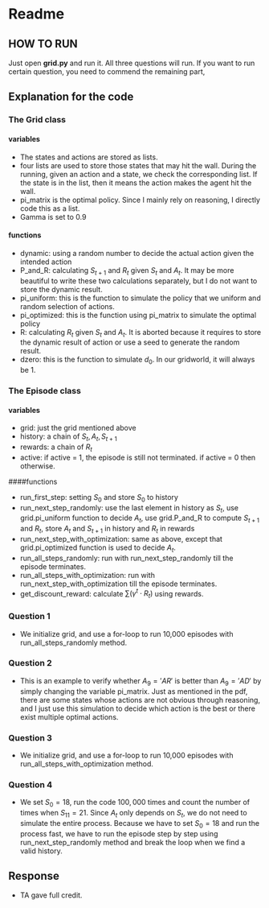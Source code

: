 # Readme
## HOW TO RUN
Just open **grid.py** and run it. All three questions will run. If you want to run certain question, you need to commend the remaining part,

## Explanation for the code
### The Grid class
#### variables
* The states and actions are stored as lists.
* four lists are used to store those states that may hit the wall. During the running, given an action and a state, we check the corresponding list. If the state is in the list, then it means the action makes the agent hit the wall.
* pi_matrix is the optimal policy. Since I mainly rely on reasoning, I directly code this as a list.
* Gamma is set to 0.9

#### functions
* dynamic: using a random number to decide the actual action given the intended action
* P_and_R: calculating $S_{t+1}$ and $R_t$ given $S_t$ and $A_t$. It may be more beautiful to write these two calculations separately, but I do not want to store the dynamic result.
* pi_uniform: this is the function to simulate the policy that we uniform and random selection of actions.
* pi_optimized: this is the function using pi_matrix to simulate the optimal policy
* R: calculating $R_t$ given $S_t$ and $A_t$. It is aborted because it requires to store the dynamic result of action or use a seed to generate the random result.
* dzero: this is the function to simulate $d_0$. In our gridworld, it will always be 1.

### The Episode class
#### variables
* grid: just the grid mentioned above
* history: a chain of $S_t, A_t, S_{t+1}$
* rewards: a chain of $R_t$
* active: if active = 1, the episode is still not terminated. if active = 0 then otherwise.

####functions
* run_first_step: setting $S_0$ and store $S_0$ to history
* run_next_step_randomly: use the last element in history as $S_t$, use grid.pi_uniform function to decide $A_t$, use grid.P_and_R to compute $S_{t+1}$ and $R_t$, store $A_t$ and $S_{t+1}$ in history and $R_t$ in rewards
* run_next_step_with_optimization: same as above, except that grid.pi_optimized function is used to decide $A_t$.
* run_all_steps_randomly: run with run_next_step_randomly till the episode terminates.
* run_all_steps_with_optimization: run with run_next_step_with_optimization till the episode terminates.
* get_discount_reward: calculate $\sum(\gamma ^ t \cdot R_t)$ using rewards.

### Question 1
* We initialize grid, and use a for-loop to run 10,000 episodes with run_all_steps_randomly method.

### Question 2
* This is an example to verify whether $A_9 = 'AR'$ is better than $A_9 = 'AD'$ by simply changing the variable pi_matrix. Just as mentioned in the pdf, there are some states whose actions are not obvious through reasoning, and I just use this simulation to decide which action is the best or there exist multiple optimal actions.

### Question 3
* We initialize grid, and use a for-loop to run 10,000 episodes with run_all_steps_with_optimization method.

### Question 4
* We set $S_0 = 18$, run the code $100, 000$ times and count the number of times when $S_{11} = 21$. Since $A_t$ only depends on $S_t$, we do not need to simulate the entire process. Because we have to set $S_0 = 18$ and run the process fast, we  have to run the episode step by step using run_next_step_randomly method and break the loop when we find a valid history.

## Response
* TA gave full credit.

